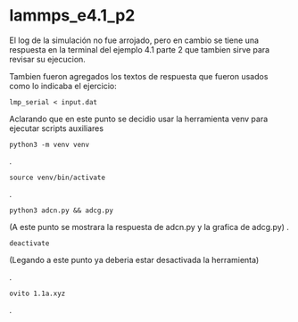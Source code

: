 # lammps_e4.1_p2
El log de la simulación no fue arrojado, pero en cambio se tiene una respuesta en la terminal del ejemplo 4.1 parte 2 que tambien sirve para revisar su ejecucion.

Tambien fueron agregados los textos de respuesta que fueron usados como lo indicaba el ejercicio: 

    lmp_serial < input.dat
    
Aclarando que en este punto se decidio usar la herramienta venv para ejecutar scripts auxiliares
    
    python3 -m venv venv
.
    
    source venv/bin/activate
.

    python3 adcn.py && adcg.py
(A este punto se mostrara la respuesta de adcn.py y la grafica de adcg.py)
.
    
    deactivate
(Legando a este punto ya deberia estar desactivada la herramienta)

.
    
    ovito 1.1a.xyz
.
